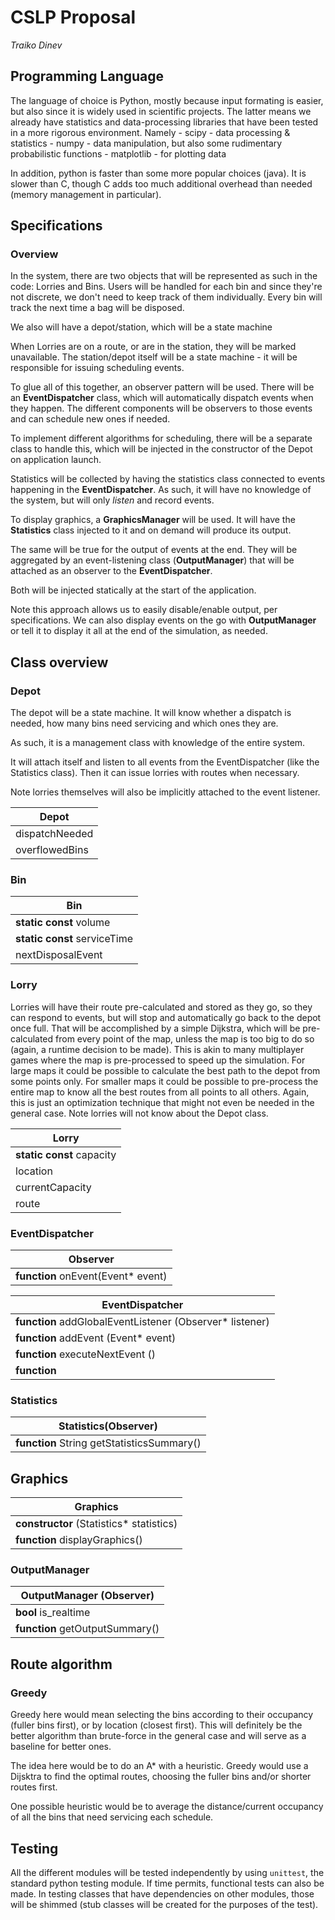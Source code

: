 # CSLP Proposal
*Traiko Dinev <s1448355>*

## Programming Language
The language of choice is Python, mostly because input formating is easier, but
also since it is widely used in scientific projects. The latter means we already
have statistics and data-processing libraries that have been tested in a more
rigorous environment. Namely
	- scipy - data processing & statistics
	- numpy - data manipulation, but also some rudimentary probabilistic functions
	- matplotlib - for plotting data

In addition, python is faster than some more popular choices (java). It is slower
than C, though C adds too much additional overhead than needed (memory management
in particular).

## Specifications
### Overview
In the system, there are two objects that will be represented as such in the code:
Lorries and Bins. Users will be handled for each bin and since they're not discrete,
we don't need to keep track of them individually. Every bin will track the next time
a bag will be disposed.

We also will have a depot/station, which will be a state machine

When Lorries are on a route, or are in the station, they will be marked unavailable.
The station/depot itself will be a state machine - it will be responsible for issuing
scheduling events.

To glue all of this together, an observer pattern will be used. There will be
an **EventDispatcher** class, which will automatically dispatch events when
they happen. The different components will be observers to those events and
can schedule new ones if needed.

To implement different algorithms for scheduling, there will be a separate class
to handle this, which will be injected in the constructor of the Depot on application
launch.

Statistics will be collected by having the statistics class connected to events
happening in the **EventDispatcher**. As such, it will have no knowledge of the system,
but will only *listen* and record events.

To display graphics, a **GraphicsManager** will be used. It will have the **Statistics**
class injected to it and on demand will produce its output.

The same will be true for the output of events at the end. They will be aggregated
by an event-listening class (**OutputManager**) that will be attached as an observer to the **EventDispatcher**.

Both will be injected statically at the start of the application.

Note this approach allows us to easily disable/enable output, per specifications. We can also
display events on the go with **OutputManager** or tell it to display it all at the end of the simulation, as
needed.

## Class overview

### Depot
The depot will be a state machine. It will know whether a dispatch is needed,
how many bins need servicing and which ones they are.

As such, it is a management class with knowledge of the entire system.

It will attach itself and listen to all events from the EventDispatcher (like the Statistics class).
Then it can issue lorries with routes when necessary.

Note lorries themselves will also be implicitly attached to the event listener.

| Depot |
| --- |
| dispatchNeeded |
| overflowedBins |

### Bin
| Bin |
| --- |
| **static const** volume |
| **static const** serviceTime |
| nextDisposalEvent |

### Lorry
Lorries will have their route pre-calculated and stored as they go, so they can respond to events, but will
stop and automatically go back to the depot once full. That will be accomplished by a simple Dijkstra, which
will be pre-calculated from every point of the map, unless the map is too big to do so (again, a runtime decision
to be made). This is akin to many multiplayer games where the map is pre-processed to speed up the simulation.
For large maps it could be possible to calculate the best path to the depot from some points only. For smaller
maps it could be possible to pre-process the entire map to know all the best routes from all points to all others.
Again, this is just an optimization technique that might not even be needed in the general case. Note lorries
will not know about the Depot class.

| Lorry |
| --- |
| **static const** capacity |
| location |
| currentCapacity |
| route |

### EventDispatcher
| Observer |
| -- |
| **function** onEvent(Event* event) |

| EventDispatcher |
| --- |
| **function** addGlobalEventListener (Observer* listener) |
| **function** addEvent (Event* event) |
| **function** executeNextEvent () |
| **function**


### Statistics
| Statistics(Observer) |
| --- |
| **function** String getStatisticsSummary() |

## Graphics
| Graphics |
| --- |
| **constructor** (Statistics* statistics) |
| **function** displayGraphics() |

### OutputManager
| OutputManager (Observer) |
| --- |
| **bool** is_realtime |
| **function** getOutputSummary() |

## Route algorithm
### Greedy
Greedy here would mean selecting the bins according to their occupancy (fuller bins first), or
by location (closest first). This will definitely be the better algorithm than brute-force in
the general case and will serve as a baseline for better ones.

The idea here would be to do an A* with a heuristic. Greedy would use a Dijsktra to find
the optimal routes, choosing the fuller bins and/or shorter routes first.

One possible heuristic would be to average the distance/current occupancy of all the bins
that need servicing each schedule.

## Testing
All the different modules will be tested independently by using `unittest`, the standard
python testing module. If time permits, functional tests can also be made. In testing
classes that have dependencies on other modules, those will be shimmed (stub classes will be
created for the purposes of the test).
